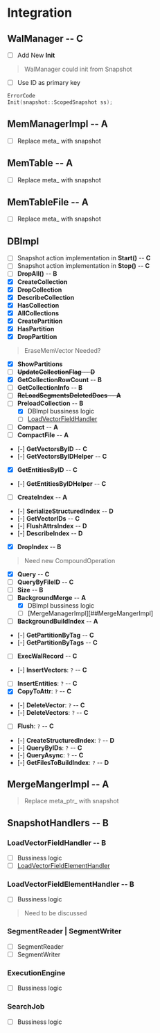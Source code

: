 # Integration

## WalManager -- C
- [ ] Add New **Init**
> WalManager could init from Snapshot
- [ ] Use ID as primary key
```cpp
ErrorCode
Init(snapshot::ScopedSnapshot ss);
```

## MemManagerImpl -- A

- [ ] Replace meta_ with snapshot

## MemTable -- A

- [ ] Replace meta_ with snapshot

## MemTableFile -- A

- [ ] Replace meta_ with snapshot

## DBImpl

- [ ] Snapshot action implementation in **Start()** -- **C**
- [ ] Snapshot action implementation in **Stop()** -- **C**
- [ ] **DropAll()** -- **B**
- [x] **CreateCollection**
- [x] **DropCollection**
- [x] **DescribeCollection**
- [x] **HasCollection**
- [x] **AllCollections**
- [x] **CreatePartition**
- [x] **HasPartition**
- [x] **DropPartition**
> EraseMemVector Needed?
- [x] **ShowPartitions**
- [ ] ~~**UpdateCollectionFlag** -- **D**~~
- [x] **GetCollectionRowCount** -- **B**
- [ ] **GetCollectionInfo** -- **B**
- [ ] ~~**ReLoadSegmentsDeletedDocs** -- **A**~~
- [ ] **PreloadCollection** -- **B**
    - [x] DBImpl bussiness logic
    - [ ] [LoadVectorFieldHandler](##SnapshotHandlers###LoadVectorFieldHandler)
- [ ] **Compact** -- **A**
- [ ] **CompactFile** -- **A**
- [-] **GetVectorsByID** -- **C**
- [-] **GetVectorsByIDHelper** -- **C**
- [x] **GetEntitiesByID** -- **C**
- [-] **GetEntitiesByIDHelper** -- **C**
- [ ] **CreateIndex** -- **A**
- [-] **SerializeStructuredIndex** -- **D**
- [-] **GetVectorIDs** -- **C**
- [-] **FlushAttrsIndex** -- **D**
- [-] **DescribeIndex** -- **D**
- [x] **DropIndex** -- **B**
> Need new CompoundOperation
- [x] **Query** -- **C**
- [ ] **QueryByFileID** -- **C**
- [ ] **Size** -- **B**
- [ ] **BackgroundMerge** -- **A**
    - [x] DBImpl bussiness logic
    - [ ] [MergeManagerImpl][##MergeMangerImpl]
- [ ] **BackgroundBuildIndex** -- **A**
- [-] **GetPartitionByTag** -- **C**
- [-] **GetPartitionByTags** -- **C**
- [ ] **ExecWalRecord** -- **C**

- [-] **InsertVectors**: `?` -- **C**
- [ ] **InsertEntities**: `?` -- **C**
- [x] **CopyToAttr**: `?` -- **C**
- [-] **DeleteVector**: `?` -- **C**
- [-] **DeleteVectors**: `?` -- **C**
- [ ] **Flush**: `?` -- **C**
- [-] **CreateStructuredIndex**: `?` -- **D**
- [-] **QueryByIDs**: `?` -- **C**
- [-] **QueryAsync**: `?` -- **C**
- [-] **GetFilesToBuildIndex**: `?` -- **D**

## MergeMangerImpl -- A
> Replace meta_ptr_ with snapshot

## SnapshotHandlers -- B

### LoadVectorFieldHandler -- B
- [ ] Bussiness logic
- [ ] [LoadVectorFieldElementHandler](###LoadVectorFieldElementHandler)

### LoadVectorFieldElementHandler -- B
- [ ] Bussiness logic
> Need to be discussed

### SegmentReader | SegmentWriter
- [ ] SegmentReader
- [ ] SegmentWriter

### ExecutionEngine
- [ ] Bussiness logic

### SearchJob
- [ ] Bussiness logic
